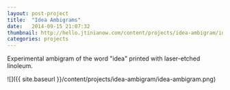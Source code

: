 ```yaml
---
layout: post-project
title:  "Idea Ambigrams"
date:   2014-09-15 21:07:32
thumbnail: http://hello.jtinianow.com/content/projects/idea-ambigram/idea-ambigram-thumb.jpg
categories: projects
---
```


Experimental ambigram of the word "idea" printed with laser-etched linoleum.

![]({{ site.baseurl }}/content/projects/idea-ambigram/idea-ambigram.png)